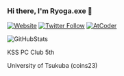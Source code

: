 ### Hi there, I'm Ryoga.exe 👋


[![Website](https://img.shields.io/website?label=ryoga.dev&style=for-the-badge&url=https%3A%2F%2Fryoga.dev)](https://ryoga.dev)
[![Twitter Follow](https://img.shields.io/badge/follow-%40Ryoga__exe-1DA1F2?logo=twitter&style=for-the-badge)](https://twitter.com/intent/follow?screen_name=Ryoga_exe)
[![AtCoder](https://img.shields.io/endpoint?url=https%3A%2F%2Fatcoder-badges.now.sh%2Fapi%2Fatcoder%2Fjson%2FRyoga_exe&style=for-the-badge)](https://atcoder.jp/users/Ryoga_exe)

<!--
I am not a native speaker, so please forgive my poor English.
-->

![GitHubStats](https://github-readme-stats.vercel.app/api?username=Ryoga-exe&show_icons=true&include_all_commits=true&count_private=true)

KSS PC Club 5th

University of Tsukuba (coins23)

<!--
**Ryoga-exe/Ryoga-exe** is a ✨ _special_ ✨ repository because its `README.md` (this file) appears on your GitHub profile.

Here are some ideas to get you started:

- 🔭 I’m currently working on ...
- 🌱 I’m currently learning ...
- 👯 I’m looking to collaborate on ...
- 🤔 I’m looking for help with ...
- 💬 Ask me about ...
- 📫 How to reach me: ...
- 😄 Pronouns: ...
- ⚡ Fun fact: ...
-->
